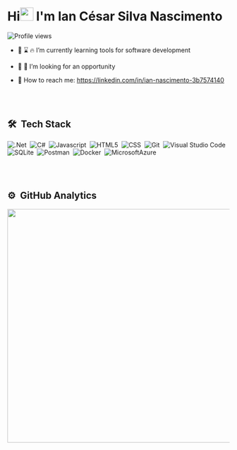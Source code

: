 

<h1 align="left">Hi<img src="https://raw.githubusercontent.com/KaueMarques/KaueMarques/master/hi.gif" width="30px"> I'm Ian César Silva Nascimento</h1>
<p align="left"> <img src="https://komarev.com/ghpvc/?username=IanCesarSilvaNascimento&color=yellow" alt="Profile views" /> </p>

- 	:rocket:	:hourglass: 	:fire: I’m currently learning tools for software development 

- :pray: :dart: I’m looking for an opportunity

- :house_with_garden: How to reach me: https://linkedin.com/in/ian-nascimento-3b7574140

<br><br>

## 🛠 &nbsp;Tech Stack
![.Net](https://img.shields.io/badge/-.NET-05122A?style=flat&logo=.net)&nbsp;
![C#](https://img.shields.io/badge/-Csharp-05122A?style=flat&logo=csharp)&nbsp;
![Javascript](https://img.shields.io/badge/-Javascript-05122A?style=flat&logo=javascript)&nbsp;
![HTML5](https://img.shields.io/badge/-HTML-05122A?style=flat&logo=HTML5)&nbsp;
![CSS](https://img.shields.io/badge/-CSS-05122A?style=flat&logo=CSS3&logoColor=1572B6)&nbsp;
![Git](https://img.shields.io/badge/-Git-05122A?style=flat&logo=git)&nbsp;
![Visual Studio Code](https://img.shields.io/badge/-Visual%20Studio%20Code-05122A?style=flat&logo=visual-studio-code&logoColor=007ACC)&nbsp;
![SQLite](https://img.shields.io/badge/-SQLite-05122A?style=flat&logo=sqlite)&nbsp;
![Postman](https://img.shields.io/badge/-Postman-05122A?style=flat&logo=postman)&nbsp;
![Docker](https://img.shields.io/badge/-Docker-05122A?style=flat&logo=docker)&nbsp;
![MicrosoftAzure](https://img.shields.io/badge/-Microsoft_Azure-05122A?style=flat&logo=microsoft-azure)&nbsp;

<br><br>

## ⚙️ &nbsp;GitHub Analytics

<p align="left">
<img width="530em" src="https://github-readme-stats.vercel.app/api/top-langs/?username=IanCesarSilvaNascimento&layout=compact&theme=vision-friendly-dark&hide=python,c,makefile,assembly"/>
</p>



<br><br>




